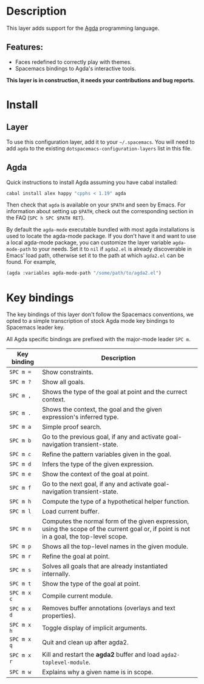 Description
===========

This layer adds support for the
[Agda](http://wiki.portal.chalmers.se/agda/pmwiki.php) programming
language.

Features:
---------

-   Faces redefined to correctly play with themes.
-   Spacemacs bindings to Agda's interactive tools.

**This layer is in construction, it needs your contributions and bug
reports.**

Install
=======

Layer
-----

To use this configuration layer, add it to your `~/.spacemacs`. You will
need to add `agda` to the existing `dotspacemacs-configuration-layers`
list in this file.

Agda
----

Quick instructions to install Agda assuming you have cabal installed:

``` bash
cabal install alex happy "cpphs < 1.19" agda
```

Then check that `agda` is available on your `$PATH` and seen by Emacs.
For information about setting up `$PATH`, check out the corresponding
section in the FAQ (`SPC h SPC $PATH RET`).

By default the `agda-mode` executable bundled with most agda
installations is used to locate the agda-mode package. If you don't have
it and want to use a local agda-mode package, you can customize the
layer variable `agda-mode-path` to your needs. Set it to `nil` if
`agda2.el` is already discoverable in Emacs' load path, otherwise set it
to the path at which `agda2.el` can be found. For example,

``` commonlisp
(agda :variables agda-mode-path "/some/path/to/agda2.el")
```

Key bindings
============

The key bindings of this layer don't follow the Spacemacs conventions,
we opted to a simple transcription of stock Agda mode key bindings to
Spacemacs leader key.

All Agda specific bindings are prefixed with the major-mode leader
`SPC m`.

| Key binding | Description                                                                                                                               |
|-------------|-------------------------------------------------------------------------------------------------------------------------------------------|
| `SPC m =`   | Show constraints.                                                                                                                         |
| `SPC m ?`   | Show all goals.                                                                                                                           |
| `SPC m ​,​` | Shows the type of the goal at point and the currect context.                                                                              |
| `SPC m .`   | Shows the context, the goal and the given expression's inferred type.                                                                     |
| `SPC m a`   | Simple proof search.                                                                                                                      |
| `SPC m b`   | Go to the previous goal, if any and activate goal-navigation transient-state.                                                             |
| `SPC m c`   | Refine the pattern variables given in the goal.                                                                                           |
| `SPC m d`   | Infers the type of the given expression.                                                                                                  |
| `SPC m e`   | Show the context of the goal at point.                                                                                                    |
| `SPC m f`   | Go to the next goal, if any and activate goal-navigation transient-state.                                                                 |
| `SPC m h`   | Compute the type of a hypothetical helper function.                                                                                       |
| `SPC m l`   | Load current buffer.                                                                                                                      |
| `SPC m n`   | Computes the normal form of the given expression, using the scope of the current goal or, if point is not in a goal, the top-level scope. |
| `SPC m p`   | Shows all the top-level names in the given module.                                                                                        |
| `SPC m r`   | Refine the goal at point.                                                                                                                 |
| `SPC m s`   | Solves all goals that are already instantiated internally.                                                                                |
| `SPC m t`   | Show the type of the goal at point.                                                                                                       |
| `SPC m x c` | Compile current module.                                                                                                                   |
| `SPC m x d` | Removes buffer annotations (overlays and text properties).                                                                                |
| `SPC m x h` | Toggle display of implicit arguments.                                                                                                     |
| `SPC m x q` | Quit and clean up after agda2.                                                                                                            |
| `SPC m x r` | Kill and restart the **agda2** buffer and load `agda2-toplevel-module`.                                                                   |
| `SPC m w`   | Explains why a given name is in scope.                                                                                                    |
